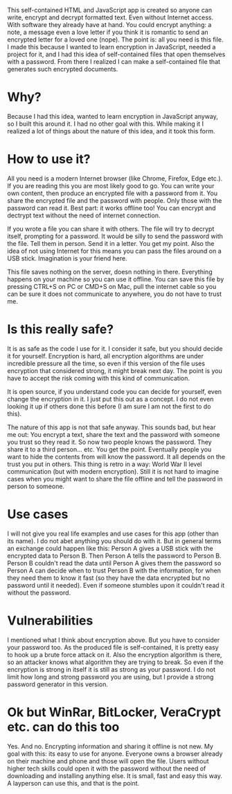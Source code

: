 This self-contained HTML and JavaScript app is created so anyone can write, encrypt and decrypt formatted text. Even without Internet access. With software they already have at hand. You could encrypt anything: a note, a message even a love letter if you think it is romantic to send an encrypted letter for a loved one (nope). The point is: all you need is this file. I made this because I wanted to learn encryption in JavaScript, needed a project for it, and I had this idea of self-contained files that open themselves with a password. From there I realized I can make a self-contained file that generates such encrypted documents.

# Why?
Because I had this idea, wanted to learn encryption in JavaScript anyway, so I built this around it. I had no other goal with this. While making it I realized a lot of things about the nature of this idea, and it took this form. 

# How to use it?
All you need is a modern Internet browser (like Chrome, Firefox, Edge etc.). If you are reading this you are most likely good to go. You can write your own content, then produce an encrypted file with a password from it. You share the encrypted file and the password with people. Only those with the password can read it. Best part: it works offline too! You can encrypt and dectrypt text without the need of internet connection.

If you wrote a file you can share it with others. The file will try to decrypt itself, prompting for a password. It would be silly to send the password with the file. Tell them in person. Send it in a letter. You get my point. Also the idea of not using Internet for this means you can pass the files around on a USB stick. Imagination is your friend here.

This file saves nothing on the server, doesn nothing in there. Everything happens on your machine so you can use it offline. You can save this file by pressing CTRL+S on PC or CMD+S on Mac, pull the internet cable so you can be sure it does not communicate to anywhere, you do not have to trust me.

# Is this really safe?
It is as safe as the code I use for it. I consider it safe, but you should decide it for yourself. Encryption is hard, all encryption algorithms are under incredible pressure all the time, so even if this version of the file uses encryption that considered strong, it might break next day. The point is you have to accept the risk coming with this kind of communication.

It is open source, if you understand code you can decide for yourself, even change the encryption in it. I just put this out as a concept. I do not even looking it up if others done this before (I am sure I am not the first to do this).

The nature of this app is not that safe anyway. This sounds bad, but hear me out: You encrypt a text, share the text and the password with someone you trust so they read it. So now two people knows the password. They share it to a third person... etc. You get the point. Eventually people you want to hide the contents from will know the password. It all depends on the trust you put in others. This thing is retro in a way: World War II level communication (but with modern encryption). Still it is not hard to imagine cases when you might want to share the file offline and tell the password in person to someone.

# Use cases
I will not give you real life examples and use cases for this app (other than its name). I do not abet anything you should do with it. But in general terms an exchange could happen like this: Person A gives a USB stick with the encrypted data to Person B. Then Person A tells the password to Person B. Person B couldn't read the data until Person A gives them the password so Person A can decide when to trust Person B with the information, for when they need them to know it fast (so they have the data encrypted but no password until it needed). Even if someone stumbles upon it couldn't read it without the password.

# Vulnerabilities
I mentioned what I think about encryption above. But you have to consider your password too. As the produced file is self-contained, it is pretty easy to hook up a brute force attack on it. Also the encryption algorithm is there, so an attacker knows what algorithm they are trying to break. So even if the encryption is strong in itself it is still as strong as your password. I do not limit how long and strong password you are using, but I provide a strong password generator in this version.

# Ok but WinRar, BitLocker, VeraCrypt etc. can do this too
Yes. And no. Encrypting information and sharing it offline is not new. My goal with this: its easy to use for anyone. Everyone owns a browser already on their machine and phone and those will open the file. Users without higher tech skills could open it with the password without the need of downloading and installing anything else. It is small, fast and easy this way. A layperson can use this, and that is the point.
